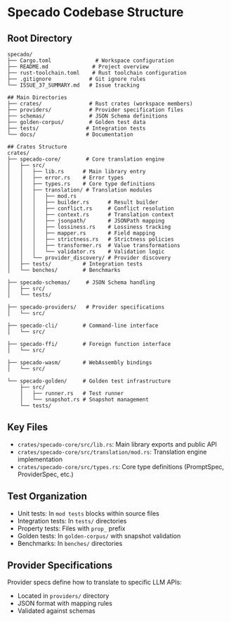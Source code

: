 # Specado Codebase Structure

## Root Directory
```
specado/
├── Cargo.toml              # Workspace configuration
├── README.md              # Project overview
├── rust-toolchain.toml    # Rust toolchain configuration
├── .gitignore            # Git ignore rules
└── ISSUE_37_SUMMARY.md   # Issue tracking

## Main Directories
├── crates/               # Rust crates (workspace members)
├── providers/            # Provider specification files
├── schemas/              # JSON Schema definitions
├── golden-corpus/        # Golden test data
├── tests/               # Integration tests
└── docs/                # Documentation

## Crates Structure
crates/
├── specado-core/        # Core translation engine
│   ├── src/
│   │   ├── lib.rs      # Main library entry
│   │   ├── error.rs    # Error types
│   │   ├── types.rs    # Core type definitions
│   │   ├── translation/ # Translation modules
│   │   │   ├── mod.rs
│   │   │   ├── builder.rs      # Result builder
│   │   │   ├── conflict.rs     # Conflict resolution
│   │   │   ├── context.rs      # Translation context
│   │   │   ├── jsonpath/       # JSONPath mapping
│   │   │   ├── lossiness.rs    # Lossiness tracking
│   │   │   ├── mapper.rs       # Field mapping
│   │   │   ├── strictness.rs   # Strictness policies
│   │   │   ├── transformer.rs  # Value transformations
│   │   │   └── validator.rs    # Validation logic
│   │   └── provider_discovery/ # Provider discovery
│   ├── tests/          # Integration tests
│   └── benches/        # Benchmarks

├── specado-schemas/     # JSON Schema handling
│   ├── src/
│   └── tests/

├── specado-providers/   # Provider specifications
│   └── src/

├── specado-cli/        # Command-line interface
│   └── src/

├── specado-ffi/        # Foreign function interface
│   └── src/

├── specado-wasm/       # WebAssembly bindings
│   └── src/

└── specado-golden/     # Golden test infrastructure
    ├── src/
    │   ├── runner.rs   # Test runner
    │   └── snapshot.rs # Snapshot management
    └── tests/
```

## Key Files
- `crates/specado-core/src/lib.rs`: Main library exports and public API
- `crates/specado-core/src/translation/mod.rs`: Translation engine implementation
- `crates/specado-core/src/types.rs`: Core type definitions (PromptSpec, ProviderSpec, etc.)

## Test Organization
- Unit tests: In `mod tests` blocks within source files
- Integration tests: In `tests/` directories
- Property tests: Files with `prop_` prefix
- Golden tests: In `golden-corpus/` with snapshot validation
- Benchmarks: In `benches/` directories

## Provider Specifications
Provider specs define how to translate to specific LLM APIs:
- Located in `providers/` directory
- JSON format with mapping rules
- Validated against schemas